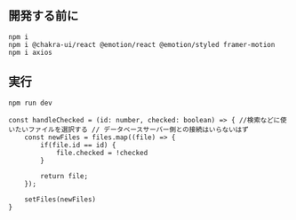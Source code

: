 ## 開発する前に
```
npm i
npm i @chakra-ui/react @emotion/react @emotion/styled framer-motion
npm i axios

```

## 実行
```
npm run dev
```

    const handleChecked = (id: number, checked: boolean) => { //検索などに使いたいファイルを選択する // データベースサーバー側との接続はいらないはず
        const newFiles = files.map((file) => {
            if(file.id == id) {
                file.checked = !checked
            }

            return file;
        });

        setFiles(newFiles)
    }